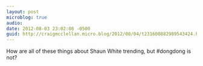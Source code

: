 ```yaml
---
layout: post
microblog: true
audio: 
date: 2012-08-03 23:02:08 -0500
guid: http://craigmcclellan.micro.blog/2012/08/04/t231600882989543424.html
---
```

How are all of these things about Shaun White trending, but #dongdong is not?
